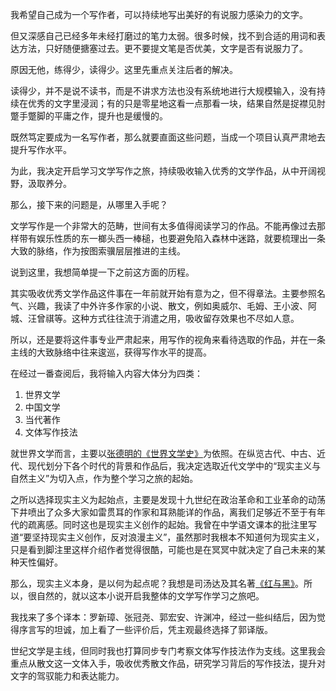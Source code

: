 
我希望自己成为一个写作者，可以持续地写出美好的有说服力感染力的文字。

但又深感自己已经多年未经打磨过的笔力太弱。很多时候，找不到合适的用词和表达方法，只好随便搪塞过去。更不要提文笔是否优美，文字是否有说服力了。

原因无他，练得少，读得少。这里先重点关注后者的解决。

读得少，并不是说不读书，而是不讲求方法也没有系统地进行大规模输入，没有持续在优秀的文字里浸润；有的只是零星地这看一点那看一块，结果自然是捉襟见肘蹩手蹩脚的平庸之作，提升也是缓慢的。

既然笃定要成为一名写作者，那么就要直面这些问题，当成一个项目认真严肃地去提升写作水平。

为此，我决定开启学习文学写作之旅，持续吸收输入优秀的文学作品，从中开阔视野，汲取养分。

那么，接下来的问题是，从哪里入手呢？

文学写作是一个非常大的范畴，世间有太多值得阅读学习的作品。不能再像过去那样带有娱乐性质的东一榔头西一棒槌，也要避免陷入森林中迷路，就要梳理出一条大致的脉络，作为按图索骥层层推进的主线。

说到这里，我想简单提一下之前这方面的历程。

其实吸收优秀文学作品这件事在一年前就开始有意为之，但不得章法。主要参照名气、兴趣，我读了中外许多作家的小说、散文，例如奥威尔、毛姆、王小波、阿城、汪曾祺等。这种方式往往流于消遣之用，吸收留存效果也不尽如人意。

所以，还是要将这件事专业严肃起来，用写作的视角来看待选取的作品，并在一条主线的大致脉络中往来逡巡，获得写作水平的提高。

在经过一番查阅后，我将输入内容大体分为四类：
1. 世界文学
2. 中国文学
3. 当代著作
4. 文体写作技法

就世界文学而言，主要以[张德明的《世界文学史》](https://book.douban.com/subject/30312961/)为依照。在纵览古代、中古、近代、现代划分下各个时代的背景和作品后，我决定选取近代文学中的“现实主义与自然主义”为切入点，作为整个学习之旅的起始。

之所以选择现实主义为起始点，主要是发现十九世纪在政治革命和工业革命的动荡下井喷出了众多大家如雷贯耳的作家和耳熟能详的作品，离我们足够近不至于有年代的疏离感。同时这也是现实主义创作的起始。我曾在中学语文课本的批注里写道“要坚持现实主义创作，反对浪漫主义”，虽然那时我根本不知道何为现实主义，只是看到脚注里这样介绍作者觉得很酷，可能也是在冥冥中就决定了自己未来的某种天性偏好。

那么，现实主义本身，是以何为起点呢？我想是司汤达及其名著[《红与黑》](https://book.douban.com/subject/5446437/)。所以，很自然的，就以这本小说开启我整体的文学写作学习之旅吧。

我找来了多个译本：罗新璋、张冠尧、郭宏安、许渊冲，经过一些纠结后，因为觉得序言写的坦诚，加上看了一些评价后，凭主观最终选择了郭译版。

世纪文学是主线，但同时我也打算同步专门考察文体写作技法作为支线。这里我会重点从散文这一文体入手，吸收优秀散文作品，研究学习背后的写作技法，提升对文字的驾驭能力和表达能力。


